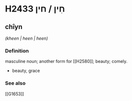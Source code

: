 # H2433 חִין / חין

## chîyn

_(kheen | heen | heen)_

### Definition

masculine noun; another form for [[H2580]]; beauty; comely.

- beauty, grace
### See also

[[G1653]]

